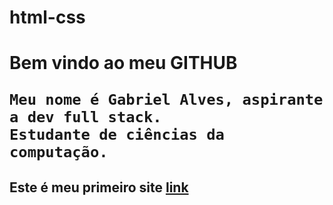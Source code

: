 # html-css
<h1>
  <strong>Bem vindo ao meu GITHUB</strong>

    Meu nome é Gabriel Alves, aspirante a dev full stack.
    Estudante de ciências da computação.
</h1>
<h2>
    Este é meu primeiro site <a href="https://gabrielalvesgm.github.io/html-css/codigos/desafios/desafio010/desafio010.html#" target=blank>link</a>
</h2>